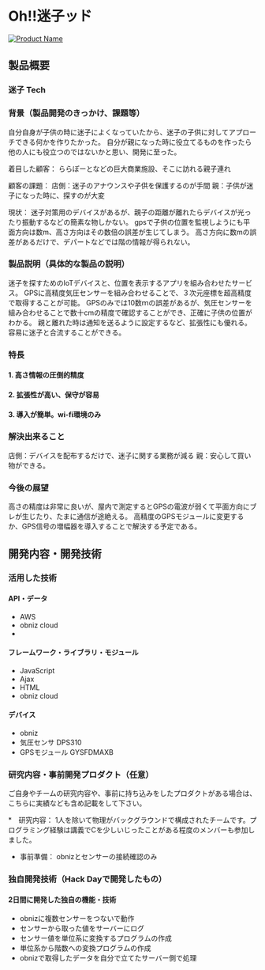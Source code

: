 # Oh!!迷子ッド

[![Product Name](image.png)](https://youtu.be/Bpuqe9G_IL4)

## 製品概要
### 迷子 Tech

### 背景（製品開発のきっかけ、課題等）

自分自身が子供の時に迷子によくなっていたから、迷子の子供に対してアプローチできる何かを作りたかった。
自分が親になった時に役立てるものを作ったら他の人にも役立つのではないかと思い、開発に至った。

着目した顧客：
ららぽーとなどの巨大商業施設、そこに訪れる親子連れ

顧客の課題：
店側：迷子のアナウンスや子供を保護するのが手間
親：子供が迷子になった時に、探すのが大変


現状：
迷子対策用のデバイスがあるが、親子の距離が離れたらデバイスが光ったり振動するなどの簡素な物しかない。
gpsで子供の位置を監視しようにも平面方向は数m、高さ方向はその数倍の誤差が生じてしまう。
高さ方向に数mの誤差があるだけで、デパートなどでは階の情報が得られない。


### 製品説明（具体的な製品の説明）
迷子を探すためのIoTデバイスと、位置を表示するアプリを組み合わせたサービス。
GPSに高精度気圧センサーを組み合わせることで、３次元座標を超高精度で取得することが可能。
GPSのみでは10数ｍの誤差があるが、気圧センサーを組み合わせることで数十cmの精度で確認することができ、正確に子供の位置がわかる。
親と離れた時は通知を送るように設定するなど、拡張性にも優れる。
容易に迷子と合流することができる。



### 特長

#### 1. 高さ情報の圧倒的精度

#### 2. 拡張性が高い、保守が容易

#### 3. 導入が簡単。wi-fi環境のみ

### 解決出来ること
店側：デバイスを配布するだけで、迷子に関する業務が減る
親：安心して買い物ができる。



### 今後の展望
高さの精度は非常に良いが、屋内で測定するとGPSの電波が弱くて平面方向にブレが生じたり、たまに通信が途絶える。
高精度のGPSモジュールに変更するか、GPS信号の増幅器を導入することで解決する予定である。


## 開発内容・開発技術
### 活用した技術
#### API・データ
* AWS
* obniz cloud
* 

#### フレームワーク・ライブラリ・モジュール
* JavaScript
* Ajax
* HTML
* obniz cloud



#### デバイス
* obniz
* 気圧センサ DPS310
* GPSモジュール GYSFDMAXB

### 研究内容・事前開発プロダクト（任意）
ご自身やチームの研究内容や、事前に持ち込みをしたプロダクトがある場合は、こちらに実績なども含め記載をして下さい。

*　研究内容：
1人を除いて物理がバックグラウンドで構成されたチームです。プログラミング経験は講義でCを少しいじったことがある程度のメンバーも参加しました。
* 事前準備：
obnizとセンサーの接続確認のみ


### 独自開発技術（Hack Dayで開発したもの）
#### 2日間に開発した独自の機能・技術
* obnizに複数センサーをつないで動作
* センサーから取った値をサーバーにログ
* センサー値を単位系に変換するプログラムの作成
* 単位系から階数への変換プログラムの作成
* obnizで取得したデータを自分で立てたサーバー側で処理

